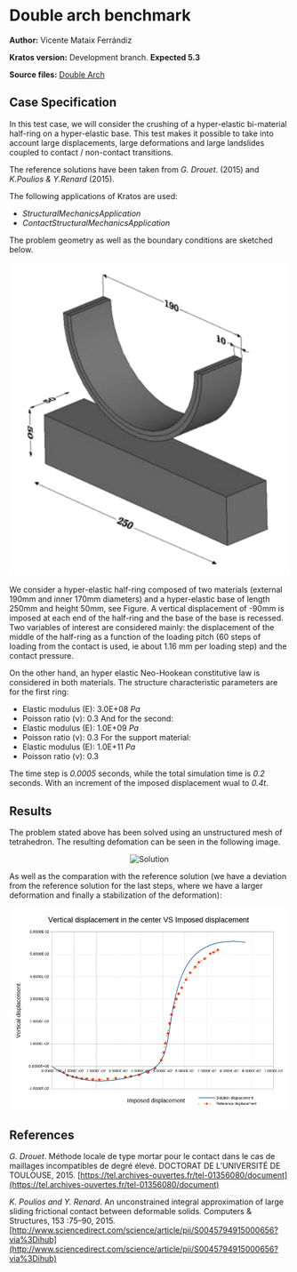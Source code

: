 # Double arch benchmark

**Author:** Vicente Mataix Ferrándiz

**Kratos version:** Development branch. **Expected 5.3**

**Source files:** [Double  Arch](https://github.com/KratosMultiphysics/Examples/tree/master/contact_structural_mechanics/validation/double_arch/source)

## Case Specification

In this test case, we will consider the crushing of a hyper-elastic bi-material half-ring on a hyper-elastic base. This test makes it possible to take into account large displacements, large deformations and large landslides coupled to contact / non-contact transitions.

The reference solutions have been taken from  *G. Drouet*. (2015) and *K.Poulios & Y.Renard* (2015). 

The following applications of Kratos are used:
- *StructuralMechanicsApplication*
- *ContactStructuralMechanicsApplication*

The problem geometry as well as the boundary conditions are sketched below. 
<p align="center">
  <img src="data/double_arch_geometry.png" alt="Double arch benchmark geometry." style="width: 600px;"/>
</p>

We consider a hyper-elastic half-ring composed of two materials (external 190mm and inner 170mm diameters) and a hyper-elastic base of length 250mm and height 50mm, see Figure. A vertical displacement of -90mm is imposed at each end of the half-ring and the base of the base is recessed. Two variables of interest are considered mainly: the displacement of the middle of the half-ring as a function of the loading pitch (60 steps of loading from the contact is used, ie about 1.16 mm per loading step) and the contact pressure.

On the other hand, an hyper elastic Neo-Hookean constitutive law is considered in both materials. The structure characteristic parameters are for the first ring:
- Elastic modulus (E):   3.0E+08 _Pa_
- Poisson ratio (&nu;): 0.3 
And for the second:
- Elastic modulus (E):   1.0E+09 _Pa_
- Poisson ratio (&nu;): 0.3
For the support material:
- Elastic modulus (E):  1.0E+11 _Pa_
- Poisson ratio (&nu;): 0.3

The time step is *0.0005* seconds, while the total simulation time is *0.2* seconds. With an increment of the imposed displacement wual to *0.4t*.

## Results
The problem stated above has been solved using an unstructured mesh of tetrahedron. The resulting defomation can be seen in the following image.

<p align="center">
  <img src="data/result.gif" alt="Solution" style="width: 600px;"/>
</p>

As well as the comparation with the reference solution (we have a deviation from the reference solution for the last steps, where we have a larger deformation and finally a stabilization of the deformation):

<p align="center">
  <img src="data/comparation_reference.png" alt="Vertical  displacement comparison." style="width: 600px;"/>
</p>

## References
*G. Drouet*. Méthode locale de type mortar pour le contact dans le cas de maillages incompatibles de degré élevé. DOCTORAT DE L’UNIVERSITÉ DE TOULOUSE, 2015. [https://tel.archives-ouvertes.fr/tel-01356080/document](https://tel.archives-ouvertes.fr/tel-01356080/document)

 *K. Poulios and Y. Renard*. An unconstrained integral approximation of large sliding frictional contact between deformable solids. Computers & Structures, 153 :75–90, 2015.[http://www.sciencedirect.com/science/article/pii/S0045794915000656?via%3Dihub](http://www.sciencedirect.com/science/article/pii/S0045794915000656?via%3Dihub)
